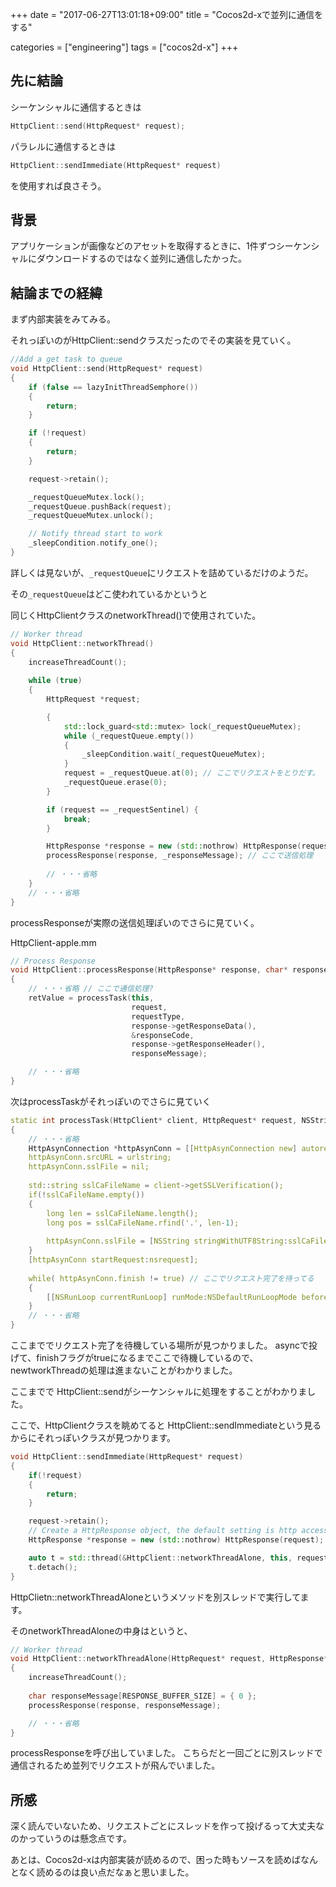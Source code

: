 +++
date = "2017-06-27T13:01:18+09:00"
title = "Cocos2d-xで並列に通信をする"

categories = ["engineering"]
tags = ["cocos2d-x"]
+++

## 先に結論

シーケンシャルに通信するときは
```cpp
HttpClient::send(HttpRequest* request);
```

パラレルに通信するときは
```cpp
HttpClient::sendImmediate(HttpRequest* request)
```

を使用すれば良さそう。


## 背景
アプリケーションが画像などのアセットを取得するときに、1件ずつシーケンシャルにダウンロードするのではなく並列に通信したかった。

## 結論までの経緯

まず内部実装をみてみる。

それっぽいのがHttpClient::sendクラスだったのでその実装を見ていく。

```cpp
//Add a get task to queue
void HttpClient::send(HttpRequest* request)
{    
    if (false == lazyInitThreadSemphore()) 
    {
        return;
    }

    if (!request)
    {
        return;
    }

    request->retain();

    _requestQueueMutex.lock();
    _requestQueue.pushBack(request);
    _requestQueueMutex.unlock();

    // Notify thread start to work
    _sleepCondition.notify_one();
}
```

詳しくは見ないが、`_requestQueue`にリクエストを詰めているだけのようだ。

その`_requestQueue`はどこ使われているかというと

同じくHttpClientクラスのnetworkThread()で使用されていた。


```cpp
// Worker thread
void HttpClient::networkThread()
{   
    increaseThreadCount();
            
    while (true) 
    {
        HttpRequest *request;

        {
            std::lock_guard<std::mutex> lock(_requestQueueMutex);
            while (_requestQueue.empty())
            {
                _sleepCondition.wait(_requestQueueMutex);
            }
            request = _requestQueue.at(0); // ここでリクエストをとりだす。
            _requestQueue.erase(0);
        }

        if (request == _requestSentinel) {
            break;
        }

        HttpResponse *response = new (std::nothrow) HttpResponse(request);
        processResponse(response, _responseMessage); // ここで送信処理
     
        // ・・・省略
    }
    // ・・・省略   
}
```

processResponseが実際の送信処理ぽいのでさらに見ていく。

HttpClient-apple.mm

```cpp
// Process Response
void HttpClient::processResponse(HttpResponse* response, char* responseMessage)
{
    // ・・・省略 // ここで通信処理?  
    retValue = processTask(this,
                           request,
                           requestType,
                           response->getResponseData(),
                           &responseCode,
                           response->getResponseHeader(),
                           responseMessage);

    // ・・・省略
}
```

次はprocessTaskがそれっぽいのでさらに見ていく

```cpp
static int processTask(HttpClient* client, HttpRequest* request, NSString* requestType, void* stream, long* responseCode, void* headerStream, char* errorBuffer)
{
    // ・・・省略
    HttpAsynConnection *httpAsynConn = [[HttpAsynConnection new] autorelease];
    httpAsynConn.srcURL = urlstring;
    httpAsynConn.sslFile = nil;
                
    std::string sslCaFileName = client->getSSLVerification();
    if(!sslCaFileName.empty())
    {
        long len = sslCaFileName.length();
        long pos = sslCaFileName.rfind('.', len-1);
        
        httpAsynConn.sslFile = [NSString stringWithUTF8String:sslCaFileName.substr(0, pos).c_str()];
    }
    [httpAsynConn startRequest:nsrequest];
    
    while( httpAsynConn.finish != true) // ここでリクエスト完了を待ってる
    {
        [[NSRunLoop currentRunLoop] runMode:NSDefaultRunLoopMode beforeDate:[NSDate distantFuture]];
    }
    // ・・・省略
}
```

ここまででリクエスト完了を待機している場所が見つかりました。
asyncで投げて、finishフラグがtrueになるまでここで待機しているので、newtworkThreadの処理は進まないことがわかりました。

ここまでで
HttpClient::sendがシーケンシャルに処理をすることがわかりました。

ここで、HttpClientクラスを眺めてると
HttpClient::sendImmediateという見るからにそれっぽいクラスが見つかります。

```cpp
void HttpClient::sendImmediate(HttpRequest* request)
{
    if(!request)
    {
        return;
    }

    request->retain();
    // Create a HttpResponse object, the default setting is http access failed
    HttpResponse *response = new (std::nothrow) HttpResponse(request);

    auto t = std::thread(&HttpClient::networkThreadAlone, this, request, response);
    t.detach();
}

```

HttpClietn::networkThreadAloneというメソッドを別スレッドで実行してます。

そのnetworkThreadAloneの中身はというと、

```cpp
// Worker thread
void HttpClient::networkThreadAlone(HttpRequest* request, HttpResponse* response)
{
    increaseThreadCount();
            
    char responseMessage[RESPONSE_BUFFER_SIZE] = { 0 };
    processResponse(response, responseMessage);

    // ・・・省略
}
```

processResponseを呼び出していました。
こちらだと一回ごとに別スレッドで通信されるため並列でリクエストが飛んでいました。



## 所感
深く読んでいないため、リクエストごとにスレッドを作って投げるって大丈夫なのかっていうのは懸念点です。

あとは、Cocos2d-xは内部実装が読めるので、困った時もソースを読めばなんとなく読めるのは良い点だなぁと思いました。

